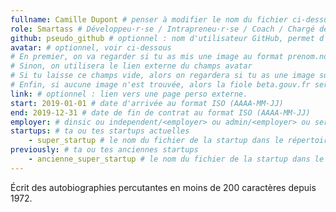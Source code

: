 ```yaml
---
fullname: Camille Dupont # penser à modifier le nom du fichier ci-dessus en prenom.nom.md !
role: Smartass # Développeu·r·se / Intrapreneu·r·se / Coach / Chargé de développement / ...
github: pseudo_github # optionnel : nom d'utilisateur GitHub, permet d'être ajouté automatiquement à l'organisation GitHub betagouv
avatar: # optionnel, voir ci-dessous
# En premier, on va regarder si tu as mis une image au format prenom.nom dans /img/authors/
# Sinon, on utilisera le lien externe du champs avatar
# Si tu laisse ce champs vide, alors on regardera si tu as une image sur GitHub
# Enfin, si aucune image n'est trouvée, alors la fiole beta.gouv.fr sera utilisée sur la page communauté
link: # optionnel : lien vers une page perso externe.
start: 2019-01-01 # date d'arrivée au format ISO (AAAA-MM-JJ)
end: 2019-12-31 # date de fin de contrat au format ISO (AAAA-MM-JJ)
employer: # dinsic ou independent/<employer> ou admin/<employer> ou service/octo
startups: # ta ou tes startups actuelles
    - super_startup # le nom du fichier de la startup dans le répertoire /content/_startups/ sans l'extension .md
previously: # ta ou tes anciennes startups
    - ancienne_super_startup # le nom du fichier de la startup dans le répertoire /content/_startups/ sans l'extension .md
---
```


Écrit des autobiographies percutantes en moins de 200 caractères depuis 1972.
